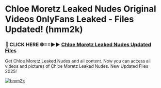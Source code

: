 # Chloe Moretz Leaked Nudes Original Videos 0nlyFans Leaked - Files Updated! (hmm2k)

<h3>🔴 CLICK HERE 🌐==►► <a href="https://tinyurl.com/5h6xmrr3" rel="nofollow">Chloe Moretz Leaked Nudes Updated Files</a></h3>

Get Chloe Moretz Leaked Nudes and all content. Now you can access all videos and pictures of Chloe Moretz Leaked Nudes. New Updated Files 2025!

[![hmm2k](https://i.imgur.com/KVD873Z.gif)](https://tinyurl.com/5h6xmrr3)
